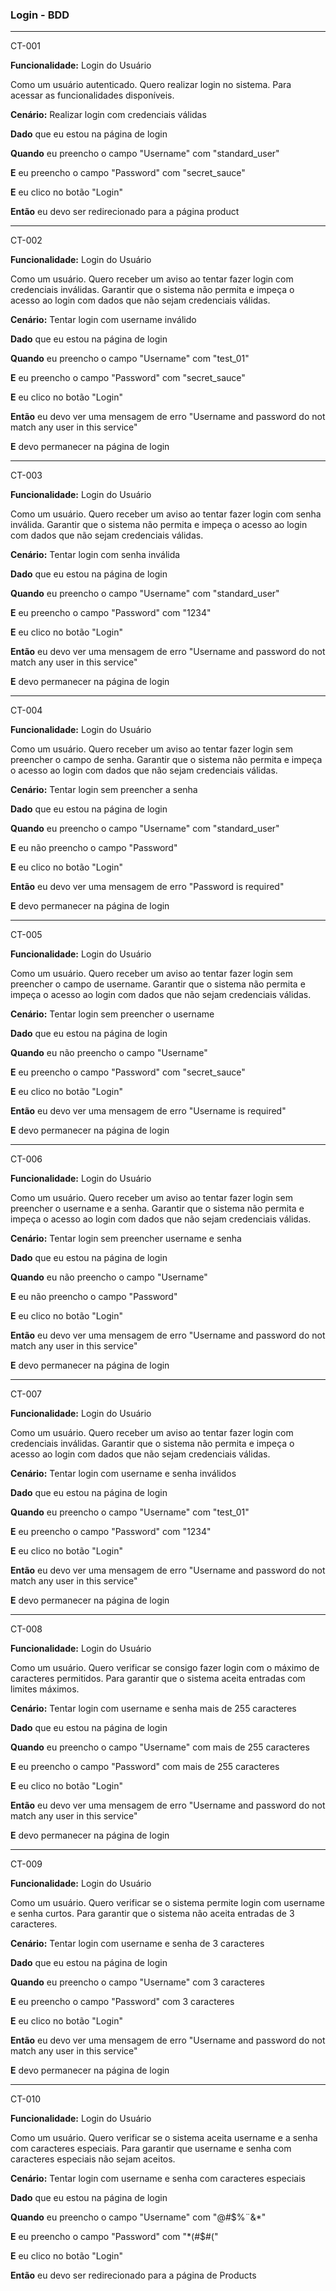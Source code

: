 ### Login - BDD

---
CT-001

**Funcionalidade:** Login do Usuário

Como um usuário autenticado.
Quero realizar login no sistema.
Para acessar as funcionalidades disponíveis.

**Cenário:** Realizar login com credenciais válidas

**Dado** que eu estou na página de login

**Quando** eu preencho o campo "Username" com "standard_user"

**E** eu preencho o campo "Password" com "secret_sauce"

**E** eu clico no botão "Login"

**Então** eu devo ser redirecionado para a página product

---
CT-002

**Funcionalidade:** Login do Usuário

Como um usuário.
Quero receber um aviso ao tentar fazer login com credenciais inválidas.
Garantir que o sistema não permita e impeça o acesso ao login com dados que não sejam credenciais válidas.

**Cenário:** Tentar login com username inválido

**Dado** que eu estou na página de login

**Quando** eu preencho o campo "Username" com "test_01"

**E** eu preencho o campo "Password" com "secret_sauce"

**E** eu clico no botão "Login"

**Então** eu devo ver uma mensagem de erro "Username and password do not match any user in this service"

**E** devo permanecer na página de login

---
CT-003

**Funcionalidade:** Login do Usuário

Como um usuário.
Quero receber um aviso ao tentar fazer login com senha inválida.
Garantir que o sistema não permita e impeça o acesso ao login com dados que não sejam credenciais válidas.

**Cenário:** Tentar login com senha inválida

**Dado** que eu estou na página de login

**Quando** eu preencho o campo "Username" com "standard_user"

**E** eu preencho o campo "Password" com "1234"

**E** eu clico no botão "Login"

**Então** eu devo ver uma mensagem de erro "Username and password do not match any user in this service"

**E** devo permanecer na página de login

---
CT-004

**Funcionalidade:** Login do Usuário

Como um usuário.
Quero receber um aviso ao tentar fazer login sem preencher o campo de senha.
Garantir que o sistema não permita e impeça o acesso ao login com dados que não sejam credenciais válidas.

**Cenário:** Tentar login sem preencher a senha

**Dado** que eu estou na página de login

**Quando** eu preencho o campo "Username" com "standard_user"

**E** eu não preencho o campo "Password"

**E** eu clico no botão "Login"

**Então** eu devo ver uma mensagem de erro "Password is required"

**E** devo permanecer na página de login

---
CT-005

**Funcionalidade:** Login do Usuário

Como um usuário.
Quero receber um aviso ao tentar fazer login sem preencher o campo de username.
Garantir que o sistema não permita e impeça o acesso ao login com dados que não sejam credenciais válidas.

**Cenário:** Tentar login sem preencher o username

**Dado** que eu estou na página de login

**Quando** eu não preencho o campo "Username"

**E** eu preencho o campo "Password" com "secret_sauce"

**E** eu clico no botão "Login"

**Então** eu devo ver uma mensagem de erro "Username is required"

**E** devo permanecer na página de login

---
CT-006

**Funcionalidade:** Login do Usuário

Como um usuário.
Quero receber um aviso ao tentar fazer login sem preencher o username e a senha.
Garantir que o sistema não permita e impeça o acesso ao login com dados que não sejam credenciais válidas.

**Cenário:** Tentar login sem preencher username e senha

**Dado** que eu estou na página de login

**Quando** eu não preencho o campo "Username"

**E** eu não preencho o campo "Password"

**E** eu clico no botão "Login"

**Então** eu devo ver uma mensagem de erro "Username and password do not match any user in this service"

**E** devo permanecer na página de login

---
CT-007

**Funcionalidade:** Login do Usuário

Como um usuário.
Quero receber um aviso ao tentar fazer login com credenciais inválidas.
Garantir que o sistema não permita e impeça o acesso ao login com dados que não sejam credenciais válidas.

**Cenário:** Tentar login com username e senha inválidos

**Dado** que eu estou na página de login

**Quando** eu preencho o campo "Username" com "test_01"

**E** eu preencho o campo "Password" com "1234"

**E** eu clico no botão "Login"

**Então** eu devo ver uma mensagem de erro "Username and password do not match any user in this service"

**E** devo permanecer na página de login

---
CT-008

**Funcionalidade:** Login do Usuário

Como um usuário.
Quero verificar se consigo fazer login com o máximo de caracteres permitidos.
Para garantir que o sistema aceita entradas com limites máximos.

**Cenário:** Tentar login com username e senha mais de 255 caracteres

**Dado** que eu estou na página de login

**Quando** eu preencho o campo "Username" com mais de 255 caracteres

**E** eu preencho o campo "Password" com mais de 255 caracteres

**E** eu clico no botão "Login"

**Então** eu devo ver uma mensagem de erro "Username and password do not match any user in this service"

**E** devo permanecer na página de login

---
CT-009

**Funcionalidade:** Login do Usuário

Como um usuário.
Quero verificar se o sistema permite login com username e senha curtos.
Para garantir que o sistema não aceita entradas de 3 caracteres.

**Cenário:** Tentar login com username e senha de 3 caracteres

**Dado** que eu estou na página de login

**Quando** eu preencho o campo "Username" com 3 caracteres

**E** eu preencho o campo "Password" com 3 caracteres

**E** eu clico no botão "Login"

**Então** eu devo ver uma mensagem de erro "Username and password do not match any user in this service"

**E** devo permanecer na página de login

---
CT-010

**Funcionalidade:** Login do Usuário

Como um usuário.
Quero verificar se o sistema aceita username e a senha com caracteres especiais.
Para garantir que username e senha com caracteres especiais não sejam aceitos.

**Cenário:** Tentar login com username e senha com caracteres especiais

**Dado** que eu estou na página de login

**Quando** eu preencho o campo "Username" com "@#$%¨&*"

**E** eu preencho o campo "Password" com "*(#$#("

**E** eu clico no botão "Login"

**Então** eu devo ser redirecionado para a página de Products